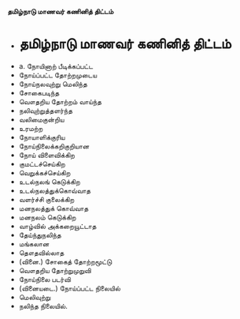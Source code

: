 **தமிழ்நாடு மாணவர் கணினித் திட்டம்**
- # தமிழ்நாடு மாணவர் கணினித் திட்டம்
- a. நோயினாற் பீடிக்கப்பட்ட
- நோய்ப்பட்ட தோற்றமுடைய
- நோய்நலவுற்று மெலிந்த
- சோகைபடிந்த
- வௌதறிய தோற்றம் வாய்ந்த
- நலிவுற்றுத்தளர்ந்த
- வலிமைகுன்றிய
- உரமற்ற
- நோயாளிக்குரிய
- நோய்நிலைக்கறிகுறியான
- நோய் விளைவிக்கிற
- குமட்டச்செய்கிற
- வெறுக்கச்செய்கிற
- உடல்நலங் கெடுக்கிற
- உடல்நலத்துக்கொவ்வாத
- வளர்ச்சி குலைக்கிற
- மனநலத்துக் கொவ்வாத
- மனநலம் கெடுக்கிற
- வாழ்வில் அக்கறையூட்டாத
- தேய்ந்துநலிந்த
- மங்கலான
- தௌதவில்லாத
- (வினை.) சோகைத் தோற்றமூட்டு
- வௌதறிய தோற்றுமுறுவி
- நோய்நிலை படர்வி
- (வினையடை.) நோய்ப்பட்ட நிலையில்
- மெலிவுற்று
- நலிந்த நிலையில்.

